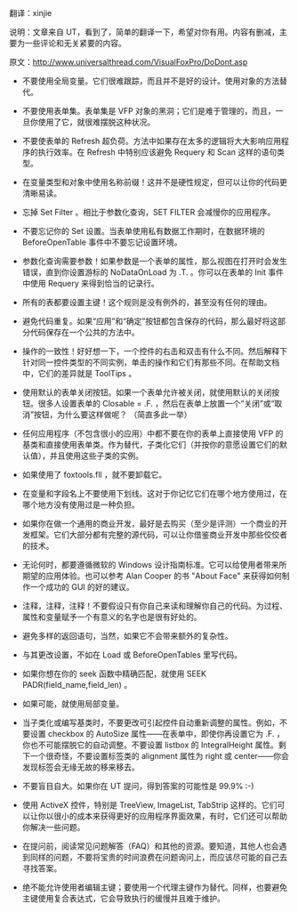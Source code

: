 翻译：xinjie

说明：文章来自 UT，看到了，简单的翻译一下，希望对你有用。内容有删减，主要为一些评论和无关紧要的内容。

原文：http://www.universalthread.com/VisualFoxPro/DoDont.asp
 
- 不要使用全局变量。它们很难跟踪，而且并不是好的设计。使用对象的方法替代。

- 不要使用表单集。表单集是 VFP 对象的黑洞；它们是难于管理的，而且，一旦你使用了它，就很难摆脱这种状况。

- 不要使表单的 Refresh 超负荷。方法中如果存在太多的逻辑将大大影响应用程序的执行效率。在 Refresh 中特别应该避免 Requery 和 Scan 这样的语句类型。

- 在变量类型和对象中使用名称前缀！这并不是硬性规定，但可以让你的代码更清晰易读。

- 忘掉 Set Filter 。相比于参数化查询，SET FILTER 会减慢你的应用程序。

- 不要忘记你的 Set 设置。当表单使用私有数据工作期时，在数据环境的 BeforeOpenTable 事件中不要忘记设置环境。

- 参数化查询需要参数！如果参数是一个表单的属性，那么视图在打开时会发生错误，直到你设置游标的 NoDataOnLoad 为 .T. 。你可以在表单的 Init 事件中使用 Requery 来得到恰当的记录行。

- 所有的表都要设置主键！这个规则是没有例外的，甚至没有任何的理由。

- 避免代码重复。如果“应用”和“确定”按钮都包含保存的代码，那么最好将这部分代码保存在一个公共的方法中。

- 操作的一致性！好好想一下，一个控件的右击和双击有什么不同。然后解释下针对同一控件类型的不同实例，单击的操作和它们有那些不同。在帮助文档中，它们的差异就是 ToolTips 。

- 使用默认的表单关闭按钮。如果一个表单允许被关闭，就使用默认的关闭按钮。很多人设置表单的 Closable = .F. ，然后在表单上放置一个“关闭”或“取消”按钮，为什么要这样做呢？ （简直多此一举）

- 任何应用程序（不包含很小的应用）中都不要在你的表单上直接使用 VFP 的基类和直接使用表单类。作为替代，子类化它们（并按你的意愿设置它们的默认值），并且使用这些子类的实例。

- 如果使用了 foxtools.fll ，就不要卸载它。

- 在变量和字段名上不要使用下划线。这对于你记忆它们在哪个地方使用过，在哪个地方没有使用过是一种负担。

- 如果你在做一个通用的商业开发，最好是去购买（至少是评测）一个商业的开发框架。它们大部分都有完整的源代码，可以让你借鉴商业开发中那些佼佼者的技术。

- 无论何时，都要遵循微软的 Windows 设计指南标准。它可以给使用者带来所期望的应用体验。也可以参考 Alan Cooper 的书 "About Face" 来获得如何制作一个成功的 GUI 的好的建议。

- 注释，注释，注释！不要假设只有你自己来读和理解你自己的代码。为过程、属性和变量赋予一个有意义的名字也是很有好处的。

- 避免多样的返回语句，当然，如果它不会带来额外的复杂性。

- 与其更改设置，不如在 Load 或 BeforeOpenTables 里写代码。

- 如果你想在你的 seek 函数中精确匹配，就使用 SEEK PADR(field_name,field_len) 。

- 如果可能，就使用局部变量。

- 当子类化或编写基类时，不要更改可引起控件自动重新调整的属性。例如，不要设置 checkbox 的 AutoSize 属性——在表单中，即使你再设置它为 .F. ，你也不可能摆脱它的自动调整。不要设置 listbox 的 IntegralHeight 属性。剩下一个很奇怪，不要设置标签类的 alignment 属性为 right 或 center——你会发现标签会无缘无故的移来移去。

- 不要盲目自大。如果你在 UT 提问，得到答案的可能性是 99.9% :-)

- 使用 ActiveX 控件，特别是 TreeView, ImageList, TabStrip 这样的。它们可以让你以很小的成本来获得更好的应用程序界面效果，有时，它们还可以帮助你解决一些问题。

- 在提问前，阅读常见问题解答（FAQ）和其他的资源。要知道，其他人也会遇到同样的问题，不要将宝贵的时间浪费在问题询问上，而应该尽可能的自己去寻找答案。

- 绝不能允许使用者编辑主键；要使用一个代理主键作为替代。同样，也要避免主键使用复合表达式，它会导致执行的缓慢并且难于维护。
